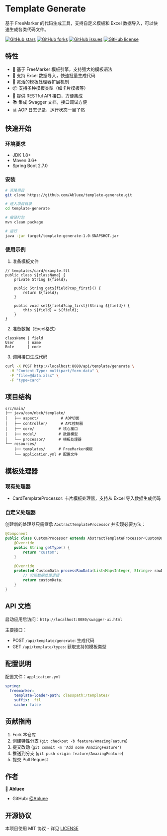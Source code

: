 # Template Generate

基于 FreeMarker 的代码生成工具，支持自定义模板和 Excel 数据导入，可以快速生成各类代码文件。

[![GitHub stars](https://img.shields.io/github/stars/Abluee/template-generate.svg)](https://github.com/Abluee/template-generate/stargazers)
[![GitHub forks](https://img.shields.io/github/forks/Abluee/template-generate.svg)](https://github.com/Abluee/template-generate/network/members)
[![GitHub issues](https://img.shields.io/github/issues/Abluee/template-generate.svg)](https://github.com/Abluee/template-generate/issues)
[![GitHub license](https://img.shields.io/github/license/Abluee/template-generate.svg)](https://github.com/Abluee/template-generate/blob/master/LICENSE)

## 特性

- 🚀 基于 FreeMarker 模板引擎，支持强大的模板语法
- 📝 支持 Excel 数据导入，快速批量生成代码
- 🎨 灵活的模板处理器扩展机制
- 📦 支持多种模板类型（如卡片模板等）
- 🔌 提供 RESTful API 接口，方便集成
- 📚 集成 Swagger 文档，接口调试方便
- 📊 AOP 日志记录，运行状态一目了然

## 快速开始

### 环境要求

- JDK 1.8+
- Maven 3.6+
- Spring Boot 2.7.0

### 安装

```bash
# 克隆项目
git clone https://github.com/Abluee/template-generate.git

# 进入项目目录
cd template-generate

# 编译打包
mvn clean package

# 运行
java -jar target/template-generate-1.0-SNAPSHOT.jar
```

### 使用示例

1. 准备模板文件
```freemarker
// templates/card/example.ftl
public class ${className} {
    private String ${field};
    
    public String get${field?cap_first}() {
        return ${field};
    }
    
    public void set${field?cap_first}(String ${field}) {
        this.${field} = ${field};
    }
}
```

2. 准备数据（Excel格式）
```
className | field
User      | name
Role      | code
```

3. 调用接口生成代码
```bash
curl -X POST http://localhost:8080/api/template/generate \
  -H "Content-Type: multipart/form-data" \
  -F "file=@data.xlsx" \
  -F "type=card"
```

## 项目结构

```
src/main/
├── java/com/nbcb/template/
│   ├── aspect/          # AOP切面
│   ├── controller/      # API控制器
│   ├── core/           # 核心接口
│   ├── model/          # 数据模型
│   └── processor/      # 模板处理器
└── resources/
    ├── templates/      # FreeMarker模板
    └── application.yml # 配置文件
```

## 模板处理器

### 现有处理器

- CardTemplateProcessor: 卡片模板处理器，支持从 Excel 导入数据生成代码

### 自定义处理器

创建新的处理器只需继承 `AbstractTemplateProcessor` 并实现必要方法：

```java
@Component
public class CustomProcessor extends AbstractTemplateProcessor<CustomData> {
    @Override
    public String getType() {
        return "custom";
    }
    
    @Override
    protected CustomData processRawData(List<Map<Integer, String>> rawData) {
        // 实现数据处理逻辑
        return customData;
    }
}
```

## API 文档

启动应用后访问：`http://localhost:8080/swagger-ui.html`

主要接口：
- POST `/api/template/generate`: 生成代码
- GET `/api/template/types`: 获取支持的模板类型

## 配置说明

配置文件：`application.yml`

```yaml
spring:
  freemarker:
    template-loader-path: classpath:/templates/
    suffix: .ftl
    cache: false
```

## 贡献指南

1. Fork 本仓库
2. 创建特性分支 (`git checkout -b feature/AmazingFeature`)
3. 提交改动 (`git commit -m 'Add some AmazingFeature'`)
4. 推送到分支 (`git push origin feature/AmazingFeature`)
5. 提交 Pull Request

## 作者

👤 **Abluee**

* GitHub: [@Abluee](https://github.com/Abluee)

## 开源协议

本项目使用 MIT 协议 - 详见 [LICENSE](LICENSE)
